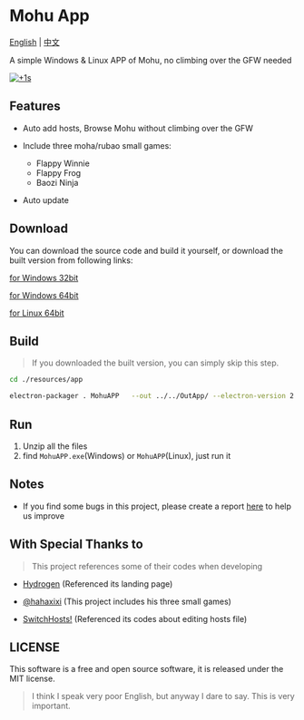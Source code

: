 # Mohu App

[English](https://github.com/Xmader/mohu/blob/master/README.md) | [中文](https://github.com/Xmader/mohu/blob/master/README_zh.md)

A simple Windows & Linux APP of Mohu, no climbing over the GFW needed

[![+1s](https://img.shields.io/badge/%CE%98..%CE%98-%2B1s-green.svg)](https://en.wikipedia.org/wiki/Moha_culture)

## Features

* Auto add hosts, Browse Mohu without climbing over the GFW

* Include three moha/rubao small games:

    * Flappy Winnie
    * Flappy Frog
    * Baozi Ninja

* Auto update

## Download

You can download the source code and build it yourself, or download the built version from following links:

[for Windows 32bit](https://xmader.oss-cn-shanghai.aliyuncs.com/MohuAPP-win32-ia32.zip)

[for Windows 64bit](https://xmader.oss-cn-shanghai.aliyuncs.com/MohuAPP-win32-x64.zip)

[for Linux 64bit](https://xmader.oss-cn-shanghai.aliyuncs.com/MohuAPP-linux-x64.zip)

## Build

> If you downloaded the built version, you can simply skip this step.

```bash
cd ./resources/app

electron-packager . MohuAPP   --out ../../OutApp/ --electron-version 2.0.4 --overwrite --icon=./logo.ico --tmpdir=../../OutApp/Temp/ --ignore=packager.sh
```

## Run

1. Unzip all the files
2. find `MohuAPP.exe`(Windows) or `MohuAPP`(Linux), just run it

## Notes

* If you find some bugs in this project, please create a report [here](https://github.com/Xmader/mohu/issues) to help us improve 

## With Special Thanks to

> This project references some of their codes when developing

* [Hydrogen](https://github.com/Xmader/hydrogen/tree/linux) (Referenced its landing page)

* [@hahaxixi](https://github.com/hahaxixi) (This project includes his three small games)

* [SwitchHosts!](https://github.com/oldj/SwitchHosts) (Referenced its codes about editing hosts file)


## LICENSE

This software is a free and open source software, it is released under the MIT license.

> I think I speak very poor English, but anyway I dare to say. This is very important.
